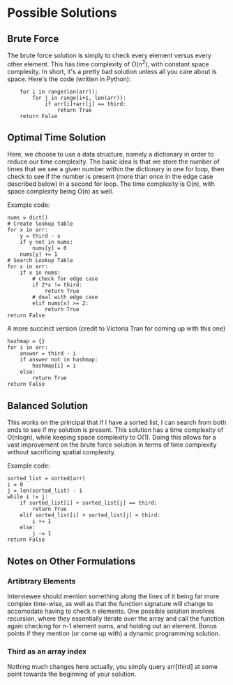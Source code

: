 # Possible Solutions
## Brute Force
The brute force solution is simply to check every element versus every other element.  This has time complexity of O(n<sup>2</sup>), with constant space complexity.  In short, it's a pretty bad solution unless all you care about is space.  Here's the code (written in Python):
```
    for i in range(len(arr)):
        for j in range(i+1, len(arr)):
            if arr[i]+arr[j] == third:
                return True
    return False
```

## Optimal Time Solution
Here, we choose to use a data structure, namely a dictionary in order to reduce our time complexity.  The basic idea is that we store the number of times that we see a given number within the dictionary in one for loop, then check to see if the number is present (more than once in the edge case described below) in a second for loop.  The time complexity is O(n), with space complexity being O(n) as well.

Example code:
```
nums = dict()
# Create lookup table
for x in arr:
    y = third - x
    if y not in nums:
        nums[y] = 0
    nums[y] += 1
# Search Lookup Table
for x in arr:
    if x in nums:
        # check for edge case
        if 2*x != third:
            return True
        # deal with edge case
        elif nums[x] >= 2:
            return True
return False
```
A more succinct version (credit to Victoria Tran for coming up with this one)
```
hashmap = {}
for i in arr:
    answer = third - i
    if answer not in hashmap:
        hashmap[i] = i
    else:
        return True
return False
```


## Balanced Solution
This works on the principal that if I have a sorted list, I can search from both ends to see if my solution is present.  This solution has a time complexity of O(nlogn), while keeping space complexity to O(1).  Doing this allows for a vast improvement on the brute force solution in terms of time complexity without sacrificing spatial complexity.

Example code:
```
sorted_list = sorted(arr)
i = 0
j = len(sorted_list) - 1
while i != j:
    if sorted_list[i] + sorted_list[j] == third:
        return True
    elif sorted_list[i] + sorted_list[j] < third:
        i += 1
    else:
        j -= 1
return False
```


## Notes on Other Formulations
### Artibtrary Elements
Interviewee should mention something along the lines of it being far more complex time-wise, as well as that the function signature will change to accomodate having to check n elements.  One possible solution involves recursion, where they essentially iterate over the array and call the function again checking for n-1 element sums, and holding out an element.  Bonus points if they mention (or come up with) a dynamic programming solution.

### Third as an array index
Nothing much changes here actually, you simply query arr[third] at some point towards the beginning of your solution.